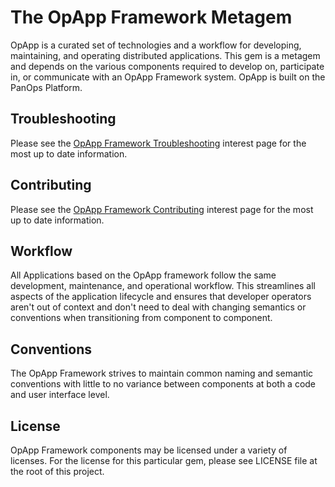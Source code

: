 The OpApp Framework Metagem
===========================
OpApp is a curated set of technologies and a workflow for developing, maintaining, and operating distributed applications. This gem is a metagem and depends on 
the various components required to develop on, participate in, or communicate with an OpApp Framework system. OpApp is built on the PanOps Platform.

Troubleshooting
---------------
Please see the [OpApp Framework Troubleshooting](http://www.opapp-framework.org/interests/troubleshooting/) interest page for the most up to date information.

Contributing
------------
Please see the [OpApp Framework Contributing](http://www.opapp-framework.org/interests/contributing/) interest page for the most up to date information.

Workflow
--------
All Applications based on the OpApp framework follow the same development, maintenance, and operational workflow. This streamlines all aspects of the application lifecycle and 
ensures that developer operators aren't out of context and don't need to deal with changing semantics or conventions when transitioning from component to component.

Conventions
-----------
The OpApp Framework strives to maintain common naming and semantic conventions with little to no variance between components at both a code and user interface level.

License
-------
OpApp Framework components may be licensed under a variety of licenses. For the license for this particular gem, please see LICENSE file at the root of this project.
